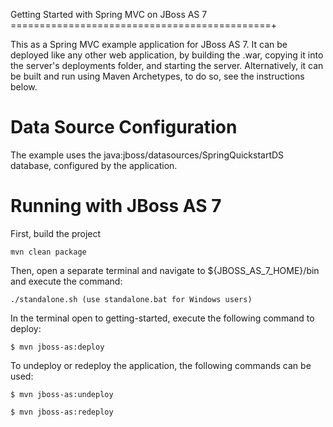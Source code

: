 Getting Started with Spring MVC on JBoss AS 7
=============================================+

This as a Spring MVC example application for JBoss AS 7.  It can be deployed like any other web application, by building the .war, copying it into the server's deployments folder, and starting the server.
Alternatively, it can be built and run using Maven Archetypes, to do so,
see the instructions below.

Data Source Configuration
======================================

The example uses the java:jboss/datasources/SpringQuickstartDS database, configured by the application.

Running with JBoss AS 7
========================

First, build the project

    mvn clean package
	
Then, open a separate terminal and navigate to ${JBOSS_AS_7_HOME}/bin and execute the command:

	./standalone.sh (use standalone.bat for Windows users)
	
In the terminal open to getting-started, execute the following command to deploy:

	$ mvn jboss-as:deploy
	
To undeploy or redeploy the application, the following commands can be used:
	
	$ mvn jboss-as:undeploy
	
	$ mvn jboss-as:redeploy
	 